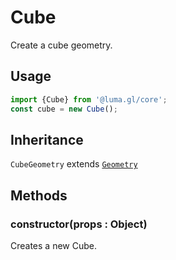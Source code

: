 # Cube

Create a cube geometry.


## Usage

```js
import {Cube} from '@luma.gl/core';
const cube = new Cube();
```

## Inheritance

`CubeGeometry` extends [`Geometry`](/docs/api-reference/core/geometry.md)

## Methods

### constructor(props : Object)

Creates a new Cube.
